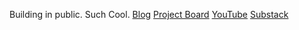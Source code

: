 Building in public. Such Cool. [Blog](/blog/)
[Project Board](https://github.com/orgs/ACME-Software-Solutions/projects/1/views/1)
[YouTube](https://www.youtube.com/@BuildingFlogger)
[Substack](https://adamking0126.substack.com/)

